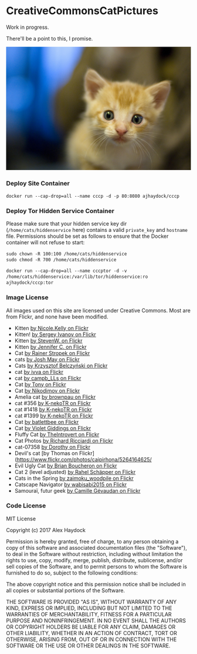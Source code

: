 # CreativeCommonsCatPictures
Work in progress.

There'll be a point to this, I promise.

![kitten](https://github.com/ajhaydock/CreativeCommonsCatPictures/raw/master/kitten.jpg)


### Deploy Site Container
```
docker run --cap-drop=all --name cccp -d -p 80:8080 ajhaydock/cccp
```


### Deploy Tor Hidden Service Container
Please make sure that your hidden service key dir (`/home/cats/hiddenservice` here) contains a valid `private_key` and `hostname` file. Permissions should be set as follows to ensure that the Docker container will not refuse to start:
```
sudo chown -R 100:100 /home/cats/hiddenservice
sudo chmod -R 700 /home/cats/hiddenservice
```

```
docker run --cap-drop=all --name cccptor -d -v /home/cats/hiddenservice:/var/lib/tor/hiddenservice:ro ajhaydock/cccp:tor
```


### Image License
All images used on this site are licensed under Creative Commons. Most are from Flickr, and none have been modified.

* Kitten [by Nicole.Kelly on Flickr](https://www.flickr.com/photos/nicolekelly/4671107278/)
* Kitten! [by Sergey Ivanov on Flickr](https://www.flickr.com/photos/mediumpanda/6157871473/)
* Kitten [by StevenW. on Flickr](https://www.flickr.com/photos/helloeveryone123/6145248102/)
* Kitten [by Jennifer C. on Flickr](https://www.flickr.com/photos/29638108@N06/15745379826/)
* Cat [by Rainer Stropek on Flickr](https://www.flickr.com/photos/rainerstropek/16075613156/)
* cats [by Josh May on Flickr](https://www.flickr.com/photos/chuckles396/4137352612/)
* Cats [by Krzysztof Belczyński on Flickr](https://www.flickr.com/photos/x-oph/6117272430/)
* cat [by ivva on Flickr](https://www.flickr.com/photos/ivva/4646845537/)
* cat [by campb_LLs on Flickr](https://www.flickr.com/photos/n0mi_/6830173403/)
* Cat [by Tony on Flickr](https://www.flickr.com/photos/zuk0/15218475961/)
* Cat [by Nikodimov on Flickr](https://www.flickr.com/photos/78033337@N00/8312161062/)
* Amelia cat [by brownpau on Flickr](https://www.flickr.com/photos/brownpau/14160829306/)
* cat #356 [by K-nekoTR on Flickr](https://www.flickr.com/photos/105567585@N06/12374386085/)
* cat #1418 [by K-nekoTR on Flickr](https://www.flickr.com/photos/105567585@N06/29842350045/)
* cat #1399 [by K-nekoTR on Flickr](https://www.flickr.com/photos/105567585@N06/28466850754/)
* Cat [by batlettbee on Flickr](https://www.flickr.com/photos/88534689@N08/8726415925/)
* Cat [by Violet Giddings on Flickr](https://www.flickr.com/photos/violetgiddings/31898737835/)
* Fluffy Cat [by TheIntrovert on Flickr](https://www.flickr.com/photos/theintrovert/8669890808/)
* Cat Photos [by Richard Ricciardi on Flickr](https://www.flickr.com/photos/ricricciardi/9233486351/)
* cat-07358 [by Dorothy on Flickr](https://www.flickr.com/photos/tomatomail/14895989825/)
* Devil's cat [by Thomas on Flickr](https://www.flickr.com/photos/caipirhona/5264164625/
* Evil Ugly Cat [by Brian Boucheron on Flickr](https://www.flickr.com/photos/bert_m_b/891765178/)
* Cat 2 (level adjusted) [by Rahel Schäpper on Flickr](https://www.flickr.com/photos/11000465@N02/1020923340/)
* Cats in the Spring [by zaimoku_woodpile on Flickr](https://www.flickr.com/photos/11250735@N07/8560840635/)
* Catscape Navigator [by wabisabi2015 on Flickr](https://www.flickr.com/photos/necosky/6651575581/)
* Samouraï, futur geek [by Camille Gévaudan on Flickr](https://www.flickr.com/photos/k-m/4576725680/)


### Code License
MIT License

Copyright (c) 2017 Alex Haydock

Permission is hereby granted, free of charge, to any person obtaining a copy
of this software and associated documentation files (the "Software"), to deal
in the Software without restriction, including without limitation the rights
to use, copy, modify, merge, publish, distribute, sublicense, and/or sell
copies of the Software, and to permit persons to whom the Software is
furnished to do so, subject to the following conditions:

The above copyright notice and this permission notice shall be included in all
copies or substantial portions of the Software.

THE SOFTWARE IS PROVIDED "AS IS", WITHOUT WARRANTY OF ANY KIND, EXPRESS OR
IMPLIED, INCLUDING BUT NOT LIMITED TO THE WARRANTIES OF MERCHANTABILITY,
FITNESS FOR A PARTICULAR PURPOSE AND NONINFRINGEMENT. IN NO EVENT SHALL THE
AUTHORS OR COPYRIGHT HOLDERS BE LIABLE FOR ANY CLAIM, DAMAGES OR OTHER
LIABILITY, WHETHER IN AN ACTION OF CONTRACT, TORT OR OTHERWISE, ARISING FROM,
OUT OF OR IN CONNECTION WITH THE SOFTWARE OR THE USE OR OTHER DEALINGS IN THE
SOFTWARE.
